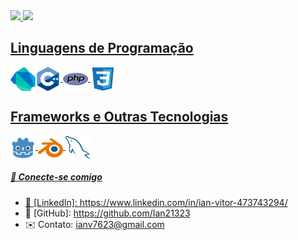 <div>
<a href="https://beacon.si/safaballerini">
<img height="180em" src="https://github-readme-stats.vercel.app/api?username=ian21323&show_icons=true&theme=dark&include_all_commits=true&count_private=true"/>
<img height="180em" src="https://github-readme-stats.vercel.app/api/top-langs/?username=ian21323&layout=compact&langs_count=16&theme=dark"/>
</div>
  
## Linguagens de Programação

<img align="center" alt="Dart" height="38" width="40" src="https://raw.githubusercontent.com/devicons/devicon/master/icons/dart/dart-original.svg"><img align="center" alt="C++" height="38" width="40" src="https://raw.githubusercontent.com/devicons/devicon/master/icons/cplusplus/cplusplus-original.svg"> <img align="center" alt="PHP" height="38" width="40" src="https://raw.githubusercontent.com/devicons/devicon/master/icons/php/php-original.svg"> <img align="center" alt="CSS" height="38" width="40" src="https://raw.githubusercontent.com/devicons/devicon/master/icons/css3/css3-original.svg">  

## Frameworks e Outras Tecnologias
<img align="center" alt="Godot" height="38" width="40" src="https://raw.githubusercontent.com/godotengine/godot/master/icon.svg">  <img align="center" alt="Blender" height="38" width="40" src="https://raw.githubusercontent.com/devicons/devicon/master/icons/blender/blender-original.svg"> <img align="center" alt="MySQL" height="38" width="40" src="https://raw.githubusercontent.com/devicons/devicon/master/icons/mysql/mysql-original.svg">


##### 📌 Conecte-se comigo
- 💼 [LinkedIn]: https://www.linkedin.com/in/ian-vitor-473743294/
- 📂 [GitHub]: https://github.com/Ian21323
- ✉️ Contato: ianv7623@gmail.com
